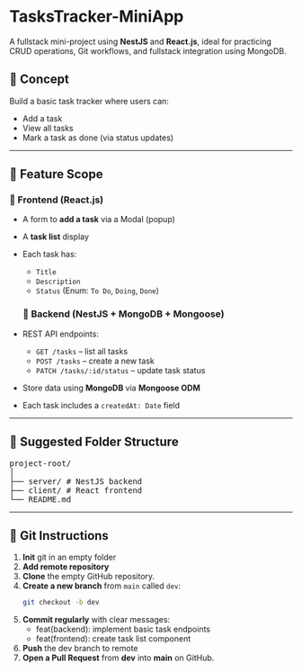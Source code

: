 # TasksTracker-MiniApp
A fullstack mini-project using **NestJS** and **React.js**, ideal for practicing CRUD operations, Git workflows, and fullstack integration using MongoDB.

## 🔧 Concept

Build a basic task tracker where users can:

- Add a task
- View all tasks
- Mark a task as done (via status updates)

---

## 🚀 Feature Scope

### 🔹 Frontend (React.js)
- A form to **add a task** via a Modal (popup)
- A **task list** display
- Each task has:
  - `Title`
  - `Description`
  - `Status` (Enum: `To Do`, `Doing`, `Done`)

  ### 🔹 Backend (NestJS + MongoDB + Mongoose)
- REST API endpoints:
  - `GET /tasks` – list all tasks
  - `POST /tasks` – create a new task
  - `PATCH /tasks/:id/status` – update task status
- Store data using **MongoDB** via **Mongoose ODM**
- Each task includes a `createdAt: Date` field

---

## 📁 Suggested Folder Structure
<pre lang="md">project-root/
│
├── server/ # NestJS backend
├── client/ # React frontend
└── README.md</pre>

---

## 🌱 Git Instructions

1. **Init** git in an empty folder
2. **Add remote repository**
3. **Clone** the empty GitHub repository.
4. **Create a new branch** from `main` called `dev`:
   ```bash
   git checkout -b dev
5. **Commit regularly** with clear messages:
    - feat(backend): implement basic task endpoints
    - feat(frontend): create task list component
6. **Push** the dev branch to remote
7. **Open a Pull Request** from **dev** into **main** on GitHub.